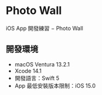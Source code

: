 # Photo Wall

iOS App 開發練習 − Photo Wall

## 開發環境
* macOS Ventura 13.2.1
* Xcode 14.1
* 開發語言：Swift 5
* App 最低安裝版本限制：iOS 15.0
